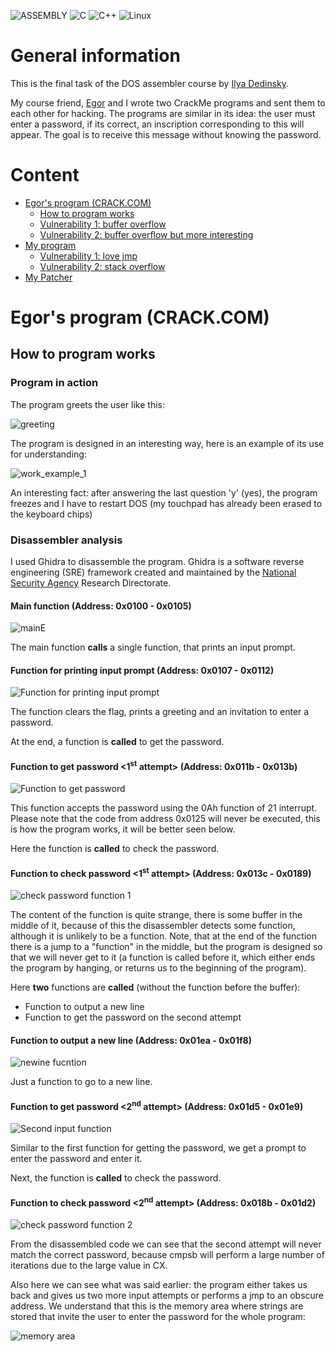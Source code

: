 ![ASSEMBLY](https://img.shields.io/badge/_-ASM-6E4C13.svg?style=for-the-badge)
![C](https://img.shields.io/badge/c-%2300599C.svg?style=for-the-badge&logo=c&logoColor=white)
![C++](https://img.shields.io/badge/c++-%2300599C.svg?style=for-the-badge&logo=c%2B%2B&logoColor=white)
![Linux](https://img.shields.io/badge/Linux-FCC624?style=for-the-badge&logo=linux&logoColor=black)

# General information

This is the final task of the DOS assembler course by [Ilya Dedinsky](https://github.com/ded32).

My course friend, [Egor](https://github.com/4Locker4) and I wrote two CrackMe programs and sent them to each other for hacking.
The programs are similar in its idea: the user must enter a password, if its correct, an inscription corresponding to this will appear. The goal is to receive this message without knowing the password.

# Content

- [Egor's program (CRACK.COM)](#Egor's-program-(CRACK.COM))
    - [How to program works](#How-to-program-works)         
    - [Vulnerability 1: buffer overflow](#Vulnerability-1:-buffer-overflow)
    - [Vulnerability 2: buffer overflow but more interesting](#Vulnerability-2:-buffer-overflow-but-more-interesting)
- [My program](#My-program)
    - [Vulnerability 1: love jmp](#Vulnerability-1:-love-jmp)
    - [Vulnerability 2: stack overflow](#Vulnerability-2:-stack-overflow)
- [My Patcher](#My-Patcher)

# Egor's program (CRACK.COM)

## How to program works

### Program in action

The program greets the user like this:

![greeting](imagesRDM/greeting.png)

The program is designed in an interesting way, here is an example of its use for understanding:

![work_example_1](imagesRDM/work_example_1.png)

An interesting fact: after answering the last question 'y' (yes), the program freezes and I have to restart DOS (my touchpad has already been erased to the keyboard chips)

### Disassembler analysis

I used Ghidra to disassemble the program. Ghidra is a software reverse engineering (SRE) framework created and maintained by the 
[National Security Agency](nsa) Research Directorate.

#### Main function (Address: 0x0100 - 0x0105)

![mainE](imagesRDM/main.png)

The main function **calls** a single function, that prints an input prompt.

#### Function for printing input prompt (Address: 0x0107 - 0x0112)

![Function for printing input prompt](imagesRDM/2func.png)

The function clears the flag, prints a greeting and an invitation to enter a password.

At the end, a function is **called** to get the password.

#### Function to get password <1<sup>st</sup> attempt> (Address: 0x011b - 0x013b)

![Function to get password](imagesRDM/inputfunc.png)

This function accepts the password using the 0Ah function of 21 interrupt. Please note that the code from address 0x0125 will never be executed, this is how the program works, it will be better seen below.

Here the function is **called** to check the password.

#### Function to check password <1<sup>st</sup> attempt> (Address: 0x013c - 0x0189)

![check password function 1](imagesRDM/checkfunc1try.png)

The content of the function is quite strange, there is some buffer in the middle of it, because of this the disassembler detects some function, although it is unlikely to be a function.
Note, that at the end of the function there is a jump to a "function" in the middle, but the program is designed so that we will never get to it (a function is called before it, which either ends the program by hanging, or returns us to the beginning of the program).

Here **two** functions are **called** (without the function before the buffer):
 - Function to output a new line
 - Function to get the password on the second attempt

#### Function to output a new line (Address: 0x01ea - 0x01f8)

![newine fucntion](imagesRDM/newline.png)

Just a function to go to a new line.

#### Function to get password <2<sup>nd</sup> attempt> (Address: 0x01d5 - 0x01e9)

![Second input function](imagesRDM/secondinput.png)

Similar to the first function for getting the password, we get a prompt to enter the password and enter it.

Next, the function is **called** to check the password.

#### Function to check password <2<sup>nd</sup> attempt> (Address: 0x018b - 0x01d2)

![check password function 2](imagesRDM/checkfunc2try.png)

From the disassembled code we can see that the second attempt will never match the correct password, because cmpsb will perform a large number of iterations due to the large value in CX.

Also here we can see what was said earlier: the program either takes us back and gives us two more input attempts or performs a jmp to an obscure address. 
We understand that this is the memory area where strings are stored that invite the user to enter the password for the whole program:

![memory area](imagesRDM/memoryarea.png)


